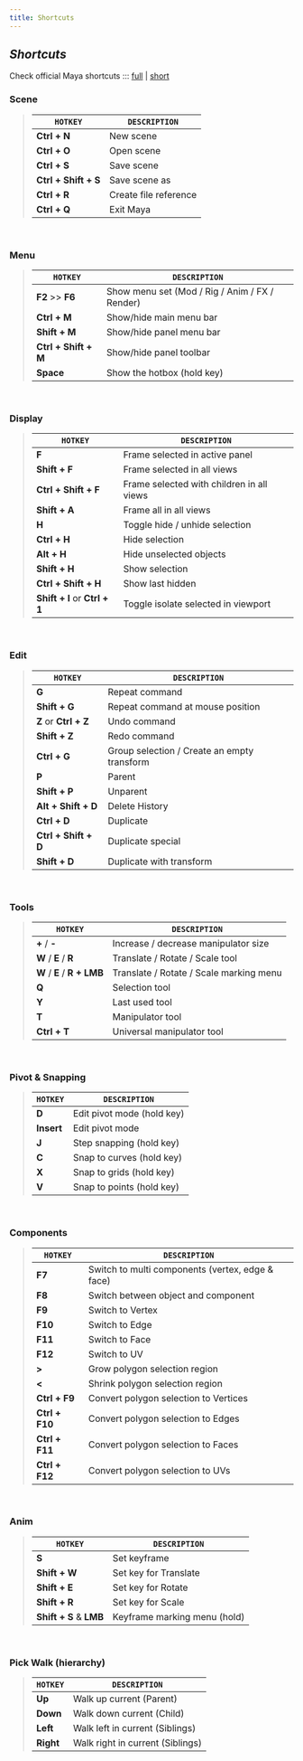 ```yaml
---
title: Shortcuts
---
```


## *Shortcuts*

Check official Maya shortcuts ::: [full](https://knowledge.autodesk.com/support/maya/learn-explore/caas/CloudHelp/cloudhelp/2020/ENU/Maya-KeyboardShortcuts/files/GUID-840DB5D4-05DB-4340-9A59-D2C7B2343EA4-htm.html) | [short](https://www.autodesk.com/shortcuts/maya)

### Scene  

>| `HOTKEY`  | `DESCRIPTION`
>| --------  | -----------
>| **Ctrl + N**  | New scene
>| **Ctrl + O**  | Open scene
>| **Ctrl + S**  | Save scene
>| **Ctrl + Shift + S**  | Save scene as
>| **Ctrl + R**  | Create file reference
>| **Ctrl + Q**  | Exit Maya

<br>

### Menu  

>| `HOTKEY`  | `DESCRIPTION`
>| --------  | -----------
>| **F2** >> **F6**  | Show menu set (Mod / Rig / Anim / FX / Render)
>| **Ctrl + M**  | Show/hide main menu bar
>| **Shift + M**  | Show/hide panel menu bar
>| **Ctrl + Shift + M**  | Show/hide panel toolbar
>| **Space**  | Show the hotbox (hold key)

<br>

### Display  

>| `HOTKEY`  | `DESCRIPTION`
>| --------  | -----------
>| **F**  | Frame selected in active panel
>| **Shift + F**  | Frame selected in all views
>| **Ctrl + Shift + F**  | Frame selected with children in all views
>| **Shift + A**  | Frame all in all views
>| **H**  | Toggle hide / unhide selection
>| **Ctrl + H**  | Hide selection
>| **Alt + H**  | Hide unselected objects
>| **Shift + H**  | Show selection
>| **Ctrl + Shift + H**  | Show last hidden
>| **Shift + I** or **Ctrl + 1**  | Toggle isolate selected in viewport

<br>

### Edit  

>| `HOTKEY`  | `DESCRIPTION`
>| --------  | -----------
>| **G**  | Repeat command
>| **Shift + G**  | Repeat command at mouse position
>| **Z** or **Ctrl + Z**  | Undo command
>| **Shift + Z**  | Redo command
>| **Ctrl + G**  | Group selection / Create an empty transform
>| **P**  | Parent
>| **Shift + P**  | Unparent
>| **Alt + Shift + D**  | Delete History
>| **Ctrl + D**  | Duplicate
>| **Ctrl + Shift + D**  | Duplicate special
>| **Shift + D**  | Duplicate with transform

<br>

### Tools  

>| `HOTKEY`  | `DESCRIPTION`
>| --------  | -----------
>| **+** / **-**  | Increase / decrease manipulator size
>| **W** / **E** / **R**  | Translate / Rotate / Scale tool
>| **W** / **E** / **R + LMB**  | Translate / Rotate / Scale marking menu
>| **Q**  | Selection tool
>| **Y**  | Last used tool
>| **T**  | Manipulator tool
>| **Ctrl + T**  | Universal manipulator tool

<br>

### Pivot & Snapping  

>| `HOTKEY`  | `DESCRIPTION`
>| --------  | -----------
>| **D**  | Edit pivot mode (hold key)
>| **Insert**  | Edit pivot mode
>| **J**  | Step snapping (hold key)
>| **C**  | Snap to curves (hold key)
>| **X**  | Snap to grids (hold key)
>| **V**  | Snap to points (hold key)

<br>

### Components  

>| `HOTKEY`  | `DESCRIPTION`
>| --------  | -----------
>| **F7**  | Switch to multi components (vertex, edge & face)
>| **F8**  | Switch between object and component 
>| **F9**  | Switch to Vertex
>| **F10**  | Switch to Edge
>| **F11**  | Switch to Face
>| **F12**  | Switch to UV
>| **>**  | Grow polygon selection region
>| **<**  | Shrink polygon selection region
>| **Ctrl + F9**  | Convert polygon selection to Vertices
>| **Ctrl + F10**  | Convert polygon selection to Edges
>| **Ctrl + F11**  | Convert polygon selection to Faces
>| **Ctrl + F12**  | Convert polygon selection to UVs

<br>

### Anim  

>| `HOTKEY`  | `DESCRIPTION`
>| --------  | -----------
>| **S**  | Set keyframe
>| **Shift + W**  | Set key for Translate
>| **Shift + E**  | Set key for Rotate
>| **Shift + R**  | Set key for Scale
>| **Shift + S** & **LMB** | Keyframe marking menu (hold)

<br>

### Pick Walk (hierarchy)

>| `HOTKEY`  | `DESCRIPTION`
>| --------  | -----------
>| **Up**  | Walk up current (Parent)
>| **Down**  | Walk down current (Child)
>| **Left**  | Walk left in current (Siblings)
>| **Right**  | Walk right in current (Siblings)